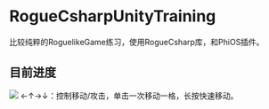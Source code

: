 # RogueCsharpUnityTraining
比较纯粹的RoguelikeGame练习，使用RogueCsharp库，和PhiOS插件。

## 目前进度
![](http://i1.piimg.com/524586/5d159dd7c2e635fes.png)
←↑→↓：控制移动/攻击，单击一次移动一格，长按快速移动。